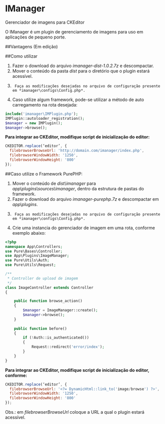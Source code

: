 # IManager
Gerenciador de imagens para CKEditor

O IManager é um plugin de gerenciamento de imagens para uso em aplicações de pequeno porte.

##Vantagens (Em edição)

##Como utilizar

1.	Fazer o download do arquivo *imanager-dist-1.0.2.7z* e descompactar.
2.	Mover o conteúdo da pasta *dist* para o diretório que o plugin estará acessível.
3.  	Faça as modificações desejadas no arquivo de configuração presente em *imanager\configs\Config.php*.
4.	Caso utilize algum framework, pode-se utilizar a método de auto carregamento na rota desejada:
```php
include('imanager\IMPlugin.php');
IMPlugin::autoloader_registration();
$manager = new IMPlugin();
$manager->browse();
```
**Para integrar ao CKEditor, modifique script de inicialização do editor:**
```js
CKEDITOR.replace(‘editor’, {
  filebrowserBrowseUrl: 'http://domain.com/imanager/index.php',
  filebrowserWindowWidth: '1250',
  filebrowserWindowHeight: '800'
});
```
##Caso utilize o Framework PurePHP:

1.	Mover o conteúdo de *dist\imanager* para *app\plugins\sources\imanager*, dentro da estrutura de pastas do framework.
2.	Fazer o download do arquivo *imanager-purephp.7z* e descompactar em *app\plugins*.
3.  	Faça as modificações desejadas no arquivo de configuração presente em *imanager\configs\Config.php*.
4.	Crie uma instancia do gerenciador de imagem em uma rota, conforme exemplo abaixo:
```php
<?php
namespace App\Controllers;
use Pure\Bases\Controller;
use App\Plugins\ImageManager;
use Pure\Utils\Auth;
use Pure\Utils\Request;

/**
 * Controller de upload de imagem
 */
class ImageController extends Controller
{

	public function browse_action()
	{
		$manager = ImageManager::create();
		$manager->browse();
	}
	
	public function before()
	{
		if (!Auth::is_authenticated())
		{
			Request::redirect('error/index');
		}
	}
}
```
**Para integrar ao CKEditor, modifique script de inicialização do editor, conforme:**
```js
CKEDITOR.replace(‘editor’, {
  filebrowserBrowseUrl: '<?= DynamicHtml::link_to('image/browse') ?>',
  filebrowserWindowWidth: '1250',
  filebrowserWindowHeight: '800'
});
```
Obs.: em *filebrowserBrowseUrl* coloque a URL a qual o plugin estará acessível.
